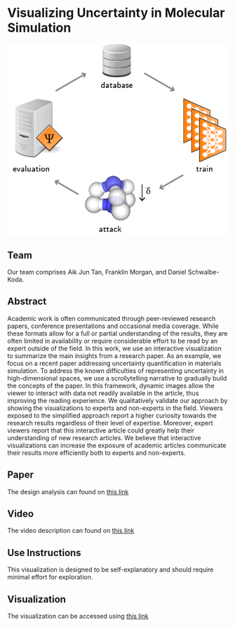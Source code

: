 # Visualizing Uncertainty in Molecular Simulation

![alt text](https://github.com/6859-sp21/final-project-atomistic-uncertainty/blob/main/figs/intro/loop.png)

## Team
Our team comprises Aik Jun Tan, Franklin Morgan, and Daniel Schwalbe-Koda.

## Abstract
Academic work is often communicated through peer-reviewed research papers, conference presentations and occasional media coverage. While these formats allow for a full or partial understanding of the results, they are often limited in availability or require considerable effort to be read by an expert  outside of the field. In this work, we use an interactive visualization to summarize the main insights from a research paper. As an example, we focus on a recent paper addressing uncertainty quantification in materials simulation. To address the known difficulties of representing uncertainty in high-dimensional spaces, we use a scrollytelling narrative to gradually build the concepts of the paper. In this framework, dynamic images allow the viewer to interact with data not readily available in the article, thus improving the reading experience. We qualitatively validate our approach by showing the visualizations to experts and non-experts in the field. Viewers exposed to the simplified approach report a higher curiosity towards the research results regardless of their level of expertise. Moreover, expert viewers report that this interactive article could greatly help their understanding of new research articles. We believe that interactive visualizations can increase the exposure of academic articles communicate their results more efficiently both to experts and non-experts.

## Paper
The design analysis can found on [this link](https://6859-sp21.github.io/final-project-atomistic-uncertainty)

## Video
The video description can found on [this link](https://drive.google.com/file/d/1lE7nfRzzB17LngJpSBN7uFlpHWqnBToE/view?usp=sharing)

## Use Instructions 
This visualization is designed to be self-explanatory and should require minimal effort for exploration.

## Visualization
The visualization can be accessed using [this link](https://6859-sp21.github.io/final-project-atomistic-uncertainty)
